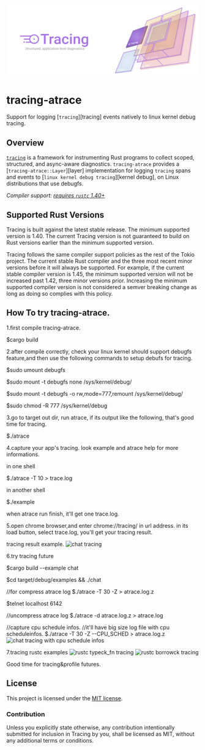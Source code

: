 ![Tracing — Structured, application-level diagnostics][splash]

[splash]: https://raw.githubusercontent.com/tokio-rs/tracing/master/assets/splash.svg

# tracing-atrace

Support for logging [`tracing`][tracing] events natively to linux kernel debug tracing.

[crates-url]: https://crates.io/crates/tracing-atrace

## Overview

[`tracing`] is a framework for instrumenting Rust programs to collect
scoped, structured, and async-aware diagnostics. `tracing-atrace` provides a
[`tracing-atrace::Layer`][layer] implementation for logging `tracing` spans
and events to [`linux kernel debug tracing`][kernel debug], on Linux
distributions that use debugfs.
 
*Compiler support: [requires `rustc` 1.40+][msrv]*

[msrv]: #supported-rust-versions
[`tracing`]: https://crates.io/crates/tracing

## Supported Rust Versions

Tracing is built against the latest stable release. The minimum supported
version is 1.40. The current Tracing version is not guaranteed to build on Rust
versions earlier than the minimum supported version.

Tracing follows the same compiler support policies as the rest of the Tokio
project. The current stable Rust compiler and the three most recent minor
versions before it will always be supported. For example, if the current stable
compiler version is 1.45, the minimum supported version will not be increased
past 1.42, three minor versions prior. Increasing the minimum supported compiler
version is not considered a semver breaking change as long as doing so complies
with this policy.

## How To try tracing-atrace.<only for linux>
1.first compile tracing-atrace.

$cargo build

2.after compile correctly, check your linux kernel should support debugfs feature,and
then use the following commands to setup debufs  for tracing.

$sudo umount debugfs

$sudo mount -t debugfs none /sys/kernel/debug/

$sudo mount -t debugfs -o rw,mode=777,remount /sys/kernel/debug/

$sudo chmod -R 777 /sys/kernel/debug

3.go to target out dir, run atrace, if its output like the following, that's
good time for tracing.

$./atrace

4.capture your app's tracing. look example and atrace help for more
informations.

in one shell

$./atrace -T 10 > trace.log

in another shell

$./example

when atrace run finish, it'll get one trace.log.

5.open chrome browser,and enter chrome://tracing/ in url address.
in its load button, select trace.log, you'll get your tracing result.

tracing result example.
![chat tracing](http://grainspring.github.io/imgs/chat.tracing.png)

6.try tracing future

$cargo build --example chat

$cd target/debug/examples && ./chat

//for compress atrace log
$./atrace -T 30 -Z > atrace.log.z

$telnet localhost 6142

//uncompress atrace log
$./atrace -d atrace.log.z > atrace.log

//capture cpu schedule infos.
//it'll have big size log file with cpu scheduleinfos.
$./atrace -T 30 -Z --CPU_SCHED > atrace.log.z
![chat tracing with cpu schedule infos](http://grainspring.github.io/imgs/chat.tracing.with.cpu.sched.png)

7.tracing rustc examples
![rustc typeck_fn tracing](http://grainspring.github.io/imgs/tracing.rustc.typeck_fn.png)
![rustc borrowck tracing](http://grainspring.github.io/imgs/tracing.rustc.mir_borrowck.png)

Good time for tracing&profile futures.

## License

This project is licensed under the [MIT license](LICENSE).

### Contribution

Unless you explicitly state otherwise, any contribution intentionally submitted
for inclusion in Tracing by you, shall be licensed as MIT, without any additional
terms or conditions.

